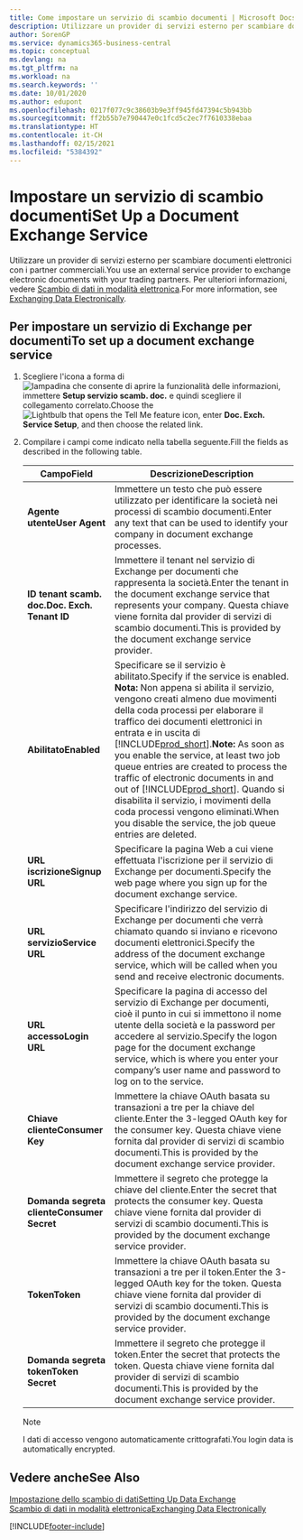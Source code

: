 ```yaml
---
title: Come impostare un servizio di scambio documenti | Microsoft Docs
description: Utilizzare un provider di servizi esterno per scambiare documenti elettronici con i partner commerciali.
author: SorenGP
ms.service: dynamics365-business-central
ms.topic: conceptual
ms.devlang: na
ms.tgt_pltfrm: na
ms.workload: na
ms.search.keywords: ''
ms.date: 10/01/2020
ms.author: edupont
ms.openlocfilehash: 0217f077c9c38603b9e3ff945fd47394c5b943bb
ms.sourcegitcommit: ff2b55b7e790447e0c1fcd5c2ec7f7610338ebaa
ms.translationtype: HT
ms.contentlocale: it-CH
ms.lasthandoff: 02/15/2021
ms.locfileid: "5384392"
---
```

# <a name="set-up-a-document-exchange-service"></a><span data-ttu-id="48b03-103">Impostare un servizio di scambio documenti</span><span class="sxs-lookup"><span data-stu-id="48b03-103">Set Up a Document Exchange Service</span></span>
<span data-ttu-id="48b03-104">Utilizzare un provider di servizi esterno per scambiare documenti elettronici con i partner commerciali.</span><span class="sxs-lookup"><span data-stu-id="48b03-104">You use an external service provider to exchange electronic documents with your trading partners.</span></span> <span data-ttu-id="48b03-105">Per ulteriori informazioni, vedere [Scambio di dati in modalità elettronica](across-data-exchange.md).</span><span class="sxs-lookup"><span data-stu-id="48b03-105">For more information, see [Exchanging Data Electronically](across-data-exchange.md).</span></span>  

## <a name="to-set-up-a-document-exchange-service"></a><span data-ttu-id="48b03-106">Per impostare un servizio di Exchange per documenti</span><span class="sxs-lookup"><span data-stu-id="48b03-106">To set up a document exchange service</span></span>  
1. <span data-ttu-id="48b03-107">Scegliere l'icona a forma di ![lampadina che consente di aprire la funzionalità delle informazioni](media/ui-search/search_small.png "Informazioni sull'operazione che si desidera eseguire"), immettere **Setup servizio scamb. doc.** e quindi scegliere il collegamento correlato.</span><span class="sxs-lookup"><span data-stu-id="48b03-107">Choose the ![Lightbulb that opens the Tell Me feature](media/ui-search/search_small.png "Tell me what you want to do") icon, enter **Doc. Exch. Service Setup**, and then choose the related link.</span></span>  
2. <span data-ttu-id="48b03-108">Compilare i campi come indicato nella tabella seguente.</span><span class="sxs-lookup"><span data-stu-id="48b03-108">Fill the fields as described in the following table.</span></span>  

    |<span data-ttu-id="48b03-109">Campo</span><span class="sxs-lookup"><span data-stu-id="48b03-109">Field</span></span>|<span data-ttu-id="48b03-110">Descrizione</span><span class="sxs-lookup"><span data-stu-id="48b03-110">Description</span></span>|  
    |---------------------------------|---------------------------------------|  
    |<span data-ttu-id="48b03-111">**Agente utente**</span><span class="sxs-lookup"><span data-stu-id="48b03-111">**User Agent**</span></span>|<span data-ttu-id="48b03-112">Immettere un testo che può essere utilizzato per identificare la società nei processi di scambio documenti.</span><span class="sxs-lookup"><span data-stu-id="48b03-112">Enter any text that can be used to identify your company in document exchange processes.</span></span>|  
    |<span data-ttu-id="48b03-113">**ID tenant scamb. doc.**</span><span class="sxs-lookup"><span data-stu-id="48b03-113">**Doc. Exch. Tenant ID**</span></span>|<span data-ttu-id="48b03-114">Immettere il tenant nel servizio di Exchange per documenti che rappresenta la società.</span><span class="sxs-lookup"><span data-stu-id="48b03-114">Enter the tenant in the document exchange service that represents your company.</span></span> <span data-ttu-id="48b03-115">Questa chiave viene fornita dal provider di servizi di scambio documenti.</span><span class="sxs-lookup"><span data-stu-id="48b03-115">This is provided by the document exchange service provider.</span></span>|  
    |<span data-ttu-id="48b03-116">**Abilitato**</span><span class="sxs-lookup"><span data-stu-id="48b03-116">**Enabled**</span></span>|<span data-ttu-id="48b03-117">Specificare se il servizio è abilitato.</span><span class="sxs-lookup"><span data-stu-id="48b03-117">Specify if the service is enabled.</span></span> <span data-ttu-id="48b03-118">**Nota:** Non appena si abilita il servizio, vengono creati almeno due movimenti della coda processi per elaborare il traffico dei documenti elettronici in entrata e in uscita di [!INCLUDE[prod_short](includes/prod_short.md)].</span><span class="sxs-lookup"><span data-stu-id="48b03-118">**Note:**  As soon as you enable the service, at least two job queue entries are created to process the traffic of electronic documents in and out of [!INCLUDE[prod_short](includes/prod_short.md)].</span></span> <span data-ttu-id="48b03-119">Quando si disabilita il servizio, i movimenti della coda processi vengono eliminati.</span><span class="sxs-lookup"><span data-stu-id="48b03-119">When you disable the service, the job queue entries are deleted.</span></span>|  
    |<span data-ttu-id="48b03-120">**URL iscrizione**</span><span class="sxs-lookup"><span data-stu-id="48b03-120">**Signup URL**</span></span>|<span data-ttu-id="48b03-121">Specificare la pagina Web a cui viene effettuata l'iscrizione per il servizio di Exchange per documenti.</span><span class="sxs-lookup"><span data-stu-id="48b03-121">Specify the web page where you sign up for the document exchange service.</span></span>|  
    |<span data-ttu-id="48b03-122">**URL servizio**</span><span class="sxs-lookup"><span data-stu-id="48b03-122">**Service URL**</span></span>|<span data-ttu-id="48b03-123">Specificare l'indirizzo del servizio di Exchange per documenti che verrà chiamato quando si inviano e ricevono documenti elettronici.</span><span class="sxs-lookup"><span data-stu-id="48b03-123">Specify the address of the document exchange service, which will be called when you send and receive electronic documents.</span></span>|  
    |<span data-ttu-id="48b03-124">**URL accesso**</span><span class="sxs-lookup"><span data-stu-id="48b03-124">**Login URL**</span></span>|<span data-ttu-id="48b03-125">Specificare la pagina di accesso del servizio di Exchange per documenti, cioè il punto in cui si immettono il nome utente della società e la password per accedere al servizio.</span><span class="sxs-lookup"><span data-stu-id="48b03-125">Specify the logon page for the document exchange service, which is where you enter your company’s user name and password to log on to the service.</span></span>|  
    |<span data-ttu-id="48b03-126">**Chiave cliente**</span><span class="sxs-lookup"><span data-stu-id="48b03-126">**Consumer Key**</span></span>|<span data-ttu-id="48b03-127">Immettere la chiave OAuth basata su transazioni a tre per la chiave del cliente.</span><span class="sxs-lookup"><span data-stu-id="48b03-127">Enter the 3-legged OAuth key for the consumer key.</span></span> <span data-ttu-id="48b03-128">Questa chiave viene fornita dal provider di servizi di scambio documenti.</span><span class="sxs-lookup"><span data-stu-id="48b03-128">This is provided by the document exchange service provider.</span></span>|  
    |<span data-ttu-id="48b03-129">**Domanda segreta cliente**</span><span class="sxs-lookup"><span data-stu-id="48b03-129">**Consumer Secret**</span></span>|<span data-ttu-id="48b03-130">Immettere il segreto che protegge la chiave del cliente.</span><span class="sxs-lookup"><span data-stu-id="48b03-130">Enter the secret that protects the consumer key.</span></span> <span data-ttu-id="48b03-131">Questa chiave viene fornita dal provider di servizi di scambio documenti.</span><span class="sxs-lookup"><span data-stu-id="48b03-131">This is provided by the document exchange service provider.</span></span>|  
    |<span data-ttu-id="48b03-132">**Token**</span><span class="sxs-lookup"><span data-stu-id="48b03-132">**Token**</span></span>|<span data-ttu-id="48b03-133">Immettere la chiave OAuth basata su transazioni a tre per il token.</span><span class="sxs-lookup"><span data-stu-id="48b03-133">Enter the 3-legged OAuth key for the token.</span></span> <span data-ttu-id="48b03-134">Questa chiave viene fornita dal provider di servizi di scambio documenti.</span><span class="sxs-lookup"><span data-stu-id="48b03-134">This is provided by the document exchange service provider.</span></span>|  
    |<span data-ttu-id="48b03-135">**Domanda segreta token**</span><span class="sxs-lookup"><span data-stu-id="48b03-135">**Token Secret**</span></span>|<span data-ttu-id="48b03-136">Immettere il segreto che protegge il token.</span><span class="sxs-lookup"><span data-stu-id="48b03-136">Enter the secret that protects the token.</span></span> <span data-ttu-id="48b03-137">Questa chiave viene fornita dal provider di servizi di scambio documenti.</span><span class="sxs-lookup"><span data-stu-id="48b03-137">This is provided by the document exchange service provider.</span></span>|  

    > [!NOTE]  
    > <span data-ttu-id="48b03-138">I dati di accesso vengono automaticamente crittografati.</span><span class="sxs-lookup"><span data-stu-id="48b03-138">You login data is automatically encrypted.</span></span>

## <a name="see-also"></a><span data-ttu-id="48b03-139">Vedere anche</span><span class="sxs-lookup"><span data-stu-id="48b03-139">See Also</span></span>  
[<span data-ttu-id="48b03-140">Impostazione dello scambio di dati</span><span class="sxs-lookup"><span data-stu-id="48b03-140">Setting Up Data Exchange</span></span>](across-set-up-data-exchange.md)  
[<span data-ttu-id="48b03-141">Scambio di dati in modalità elettronica</span><span class="sxs-lookup"><span data-stu-id="48b03-141">Exchanging Data Electronically</span></span>](across-data-exchange.md)


[!INCLUDE[footer-include](includes/footer-banner.md)]
